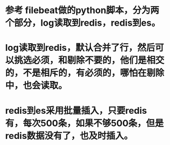 # 参考 filebeat做的python脚本，分为两个部分，log读取到redis，redis到es。
# log读取到redis，默认合并了行，然后可以挑选必须，和剔除不要的，他们是相交的，不是相斥的，有必须的，哪怕在剔除中，也会读取。
# redis到es采用批量插入，只要redis有，每次500条，如果不够500条，但是redis数据没有了，也及时插入。
